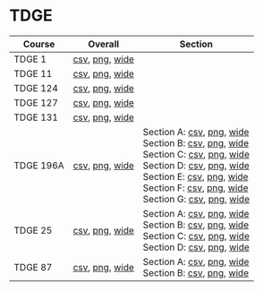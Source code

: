 # TDGE

| Course | Overall | Section |
| ------ | ------- | ------- |
| TDGE 1 | [csv](https://github.com/UCSD-Historical-Enrollment-Data/2025Winter/blob/main/overall/TDGE%201.csv), [png](https://raw.githubusercontent.com/UCSD-Historical-Enrollment-Data/2025Winter/main/plot_overall/TDGE%201.png), [wide](https://raw.githubusercontent.com/UCSD-Historical-Enrollment-Data/2025Winter/main/plot_overall_wide/TDGE%201.png) |  |
| TDGE 11 | [csv](https://github.com/UCSD-Historical-Enrollment-Data/2025Winter/blob/main/overall/TDGE%2011.csv), [png](https://raw.githubusercontent.com/UCSD-Historical-Enrollment-Data/2025Winter/main/plot_overall/TDGE%2011.png), [wide](https://raw.githubusercontent.com/UCSD-Historical-Enrollment-Data/2025Winter/main/plot_overall_wide/TDGE%2011.png) |  |
| TDGE 124 | [csv](https://github.com/UCSD-Historical-Enrollment-Data/2025Winter/blob/main/overall/TDGE%20124.csv), [png](https://raw.githubusercontent.com/UCSD-Historical-Enrollment-Data/2025Winter/main/plot_overall/TDGE%20124.png), [wide](https://raw.githubusercontent.com/UCSD-Historical-Enrollment-Data/2025Winter/main/plot_overall_wide/TDGE%20124.png) |  |
| TDGE 127 | [csv](https://github.com/UCSD-Historical-Enrollment-Data/2025Winter/blob/main/overall/TDGE%20127.csv), [png](https://raw.githubusercontent.com/UCSD-Historical-Enrollment-Data/2025Winter/main/plot_overall/TDGE%20127.png), [wide](https://raw.githubusercontent.com/UCSD-Historical-Enrollment-Data/2025Winter/main/plot_overall_wide/TDGE%20127.png) |  |
| TDGE 131 | [csv](https://github.com/UCSD-Historical-Enrollment-Data/2025Winter/blob/main/overall/TDGE%20131.csv), [png](https://raw.githubusercontent.com/UCSD-Historical-Enrollment-Data/2025Winter/main/plot_overall/TDGE%20131.png), [wide](https://raw.githubusercontent.com/UCSD-Historical-Enrollment-Data/2025Winter/main/plot_overall_wide/TDGE%20131.png) |  |
| TDGE 196A | [csv](https://github.com/UCSD-Historical-Enrollment-Data/2025Winter/blob/main/overall/TDGE%20196A.csv), [png](https://raw.githubusercontent.com/UCSD-Historical-Enrollment-Data/2025Winter/main/plot_overall/TDGE%20196A.png), [wide](https://raw.githubusercontent.com/UCSD-Historical-Enrollment-Data/2025Winter/main/plot_overall_wide/TDGE%20196A.png) | Section A: [csv](https://github.com/UCSD-Historical-Enrollment-Data/2025Winter/blob/main/section/TDGE%20196A_A.csv), [png](https://raw.githubusercontent.com/UCSD-Historical-Enrollment-Data/2025Winter/main/plot_section/TDGE%20196A_A.png), [wide](https://raw.githubusercontent.com/UCSD-Historical-Enrollment-Data/2025Winter/main/plot_section_wide/TDGE%20196A_A.png)<br>Section B: [csv](https://github.com/UCSD-Historical-Enrollment-Data/2025Winter/blob/main/section/TDGE%20196A_B.csv), [png](https://raw.githubusercontent.com/UCSD-Historical-Enrollment-Data/2025Winter/main/plot_section/TDGE%20196A_B.png), [wide](https://raw.githubusercontent.com/UCSD-Historical-Enrollment-Data/2025Winter/main/plot_section_wide/TDGE%20196A_B.png)<br>Section C: [csv](https://github.com/UCSD-Historical-Enrollment-Data/2025Winter/blob/main/section/TDGE%20196A_C.csv), [png](https://raw.githubusercontent.com/UCSD-Historical-Enrollment-Data/2025Winter/main/plot_section/TDGE%20196A_C.png), [wide](https://raw.githubusercontent.com/UCSD-Historical-Enrollment-Data/2025Winter/main/plot_section_wide/TDGE%20196A_C.png)<br>Section D: [csv](https://github.com/UCSD-Historical-Enrollment-Data/2025Winter/blob/main/section/TDGE%20196A_D.csv), [png](https://raw.githubusercontent.com/UCSD-Historical-Enrollment-Data/2025Winter/main/plot_section/TDGE%20196A_D.png), [wide](https://raw.githubusercontent.com/UCSD-Historical-Enrollment-Data/2025Winter/main/plot_section_wide/TDGE%20196A_D.png)<br>Section E: [csv](https://github.com/UCSD-Historical-Enrollment-Data/2025Winter/blob/main/section/TDGE%20196A_E.csv), [png](https://raw.githubusercontent.com/UCSD-Historical-Enrollment-Data/2025Winter/main/plot_section/TDGE%20196A_E.png), [wide](https://raw.githubusercontent.com/UCSD-Historical-Enrollment-Data/2025Winter/main/plot_section_wide/TDGE%20196A_E.png)<br>Section F: [csv](https://github.com/UCSD-Historical-Enrollment-Data/2025Winter/blob/main/section/TDGE%20196A_F.csv), [png](https://raw.githubusercontent.com/UCSD-Historical-Enrollment-Data/2025Winter/main/plot_section/TDGE%20196A_F.png), [wide](https://raw.githubusercontent.com/UCSD-Historical-Enrollment-Data/2025Winter/main/plot_section_wide/TDGE%20196A_F.png)<br>Section G: [csv](https://github.com/UCSD-Historical-Enrollment-Data/2025Winter/blob/main/section/TDGE%20196A_G.csv), [png](https://raw.githubusercontent.com/UCSD-Historical-Enrollment-Data/2025Winter/main/plot_section/TDGE%20196A_G.png), [wide](https://raw.githubusercontent.com/UCSD-Historical-Enrollment-Data/2025Winter/main/plot_section_wide/TDGE%20196A_G.png) |
| TDGE 25 | [csv](https://github.com/UCSD-Historical-Enrollment-Data/2025Winter/blob/main/overall/TDGE%2025.csv), [png](https://raw.githubusercontent.com/UCSD-Historical-Enrollment-Data/2025Winter/main/plot_overall/TDGE%2025.png), [wide](https://raw.githubusercontent.com/UCSD-Historical-Enrollment-Data/2025Winter/main/plot_overall_wide/TDGE%2025.png) | Section A: [csv](https://github.com/UCSD-Historical-Enrollment-Data/2025Winter/blob/main/section/TDGE%2025_A.csv), [png](https://raw.githubusercontent.com/UCSD-Historical-Enrollment-Data/2025Winter/main/plot_section/TDGE%2025_A.png), [wide](https://raw.githubusercontent.com/UCSD-Historical-Enrollment-Data/2025Winter/main/plot_section_wide/TDGE%2025_A.png)<br>Section B: [csv](https://github.com/UCSD-Historical-Enrollment-Data/2025Winter/blob/main/section/TDGE%2025_B.csv), [png](https://raw.githubusercontent.com/UCSD-Historical-Enrollment-Data/2025Winter/main/plot_section/TDGE%2025_B.png), [wide](https://raw.githubusercontent.com/UCSD-Historical-Enrollment-Data/2025Winter/main/plot_section_wide/TDGE%2025_B.png)<br>Section C: [csv](https://github.com/UCSD-Historical-Enrollment-Data/2025Winter/blob/main/section/TDGE%2025_C.csv), [png](https://raw.githubusercontent.com/UCSD-Historical-Enrollment-Data/2025Winter/main/plot_section/TDGE%2025_C.png), [wide](https://raw.githubusercontent.com/UCSD-Historical-Enrollment-Data/2025Winter/main/plot_section_wide/TDGE%2025_C.png)<br>Section D: [csv](https://github.com/UCSD-Historical-Enrollment-Data/2025Winter/blob/main/section/TDGE%2025_D.csv), [png](https://raw.githubusercontent.com/UCSD-Historical-Enrollment-Data/2025Winter/main/plot_section/TDGE%2025_D.png), [wide](https://raw.githubusercontent.com/UCSD-Historical-Enrollment-Data/2025Winter/main/plot_section_wide/TDGE%2025_D.png) |
| TDGE 87 | [csv](https://github.com/UCSD-Historical-Enrollment-Data/2025Winter/blob/main/overall/TDGE%2087.csv), [png](https://raw.githubusercontent.com/UCSD-Historical-Enrollment-Data/2025Winter/main/plot_overall/TDGE%2087.png), [wide](https://raw.githubusercontent.com/UCSD-Historical-Enrollment-Data/2025Winter/main/plot_overall_wide/TDGE%2087.png) | Section A: [csv](https://github.com/UCSD-Historical-Enrollment-Data/2025Winter/blob/main/section/TDGE%2087_A.csv), [png](https://raw.githubusercontent.com/UCSD-Historical-Enrollment-Data/2025Winter/main/plot_section/TDGE%2087_A.png), [wide](https://raw.githubusercontent.com/UCSD-Historical-Enrollment-Data/2025Winter/main/plot_section_wide/TDGE%2087_A.png)<br>Section B: [csv](https://github.com/UCSD-Historical-Enrollment-Data/2025Winter/blob/main/section/TDGE%2087_B.csv), [png](https://raw.githubusercontent.com/UCSD-Historical-Enrollment-Data/2025Winter/main/plot_section/TDGE%2087_B.png), [wide](https://raw.githubusercontent.com/UCSD-Historical-Enrollment-Data/2025Winter/main/plot_section_wide/TDGE%2087_B.png) |

